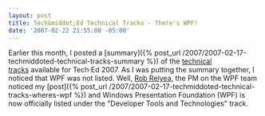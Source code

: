 ```yaml
---
layout: post
title: Tech&middot;Ed Technical Tracks - There's WPF!
date: '2007-02-22 21:55:00 -05:00'
---
```


Earlier this month, I posted a [summary]({% post_url /2007/2007-02-17-techmiddoted-technical-tracks-summary %}) of the [technical tracks](http://www.msteched.com/public/tracks.aspx) available for Tech·Ed 2007. As I was putting the summary together, I noticed that WPF was not listed. Well, [Rob Relyea,](http://rrelyea.spaces.live.com/) the PM on the WPF team noticed my [post]({% post_url /2007/2007-02-17-techmiddoted-technical-tracks-wheres-wpf %}) and Windows Presentation Foundation (WPF) is now officially listed under the "Developer Tools and Technologies" track.
